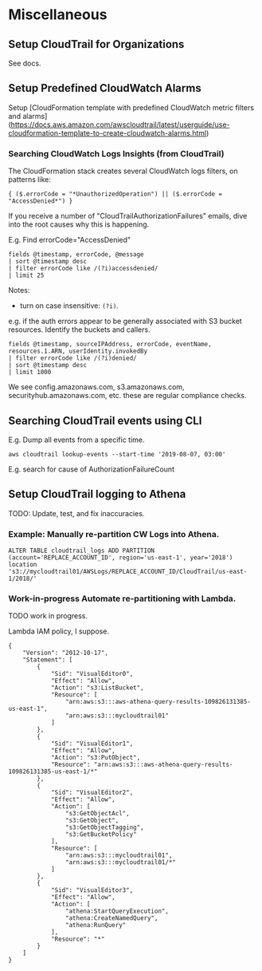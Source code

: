 # Miscellaneous

## Setup CloudTrail for Organizations 

See docs.

## Setup Predefined CloudWatch Alarms

Setup [CloudFormation template with predefined CloudWatch metric filters and alarms]
(https://docs.aws.amazon.com/awscloudtrail/latest/userguide/use-cloudformation-template-to-create-cloudwatch-alarms.html)


### Searching CloudWatch Logs Insights (from CloudTrail)

The CloudFormation stack creates several CloudWatch logs filters, on patterns like:
```
{ ($.errorCode = "*UnauthorizedOperation") || ($.errorCode = "AccessDenied*") }
```

If you receive a number of "CloudTrailAuthorizationFailures" emails, dive into the root causes why this is happening. 

E.g. Find errorCode="AccessDenied"

```
fields @timestamp, errorCode, @message
| sort @timestamp desc 
| filter errorCode like /(?i)accessdenied/
| limit 25
```

Notes:
* turn on case insensitive: ```(?i)```.

e.g. if the auth errors appear to be generally associated with S3 bucket resources. Identify the buckets and callers.
```
fields @timestamp, sourceIPAddress, errorCode, eventName, resources.1.ARN, userIdentity.invokedBy
| filter errorCode like /(?i)denied/
| sort @timestamp desc 
| limit 1000
```

We see config.amazonaws.com, s3.amazonaws.com, securityhub.amazonaws.com, etc. these are regular compliance checks.

## Searching CloudTrail events using CLI

E.g. Dump all events from a specific time.
```
aws cloudtrail lookup-events --start-time '2019-08-07, 03:00'
```

E.g. search for cause of AuthorizationFailureCount


## Setup CloudTrail logging to Athena

TODO: Update, test, and fix inaccuracies.


### Example: Manually re-partition CW Logs into Athena. 

```
ALTER TABLE cloudtrail_logs ADD PARTITION (account='REPLACE_ACCOUNT_ID', region='us-east-1', year='2018') location 's3://mycloudtrail01/AWSLogs/REPLACE_ACCOUNT_ID/CloudTrail/us-east-1/2018/'
```

### Work-in-progress Automate re-partitioning with Lambda.

TODO work in progress.

Lambda IAM policy, I suppose.

```
{
    "Version": "2012-10-17",
    "Statement": [
        {
            "Sid": "VisualEditor0",
            "Effect": "Allow",
            "Action": "s3:ListBucket",
            "Resource": [
                "arn:aws:s3:::aws-athena-query-results-109826131385-us-east-1",
                "arn:aws:s3:::mycloudtrail01"
            ]
        },
        {
            "Sid": "VisualEditor1",
            "Effect": "Allow",
            "Action": "s3:PutObject",
            "Resource": "arn:aws:s3:::aws-athena-query-results-109826131385-us-east-1/*"
        },
        {
            "Sid": "VisualEditor2",
            "Effect": "Allow",
            "Action": [
                "s3:GetObjectAcl",
                "s3:GetObject",
                "s3:GetObjectTagging",
                "s3:GetBucketPolicy"
            ],
            "Resource": [
                "arn:aws:s3:::mycloudtrail01",
                "arn:aws:s3:::mycloudtrail01/*"
            ]
        },
        {
            "Sid": "VisualEditor3",
            "Effect": "Allow",
            "Action": [
                "athena:StartQueryExecution",
                "athena:CreateNamedQuery",
                "athena:RunQuery"
            ],
            "Resource": "*"
        }
    ]
}
```


